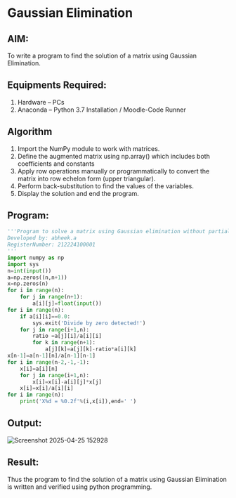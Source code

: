 # Gaussian Elimination

## AIM:
To write a program to find the solution of a matrix using Gaussian Elimination.

## Equipments Required:
1. Hardware – PCs
2. Anaconda – Python 3.7 Installation / Moodle-Code Runner

## Algorithm
1. Import the NumPy module to work with matrices.
2. Define the augmented matrix using np.array() which includes both coefficients and constants
3. Apply row operations manually or programmatically to convert the matrix into row echelon form (upper triangular).
4. Perform back-substitution to find the values of the variables.
5. Display the solution and end the program.

## Program:
```python
'''Program to solve a matrix using Gaussian elimination without partial pivoting.
Developed by: abheek.a
RegisterNumber: 212224100001
'''
import numpy as np
import sys
n=int(input())
a=np.zeros((n,n+1))
x=np.zeros(n)
for i in range(n):
    for j in range(n+1):
        a[i][j]=float(input())
for i in range(n):
    if a[i][i]==0.0:
        sys.exit('Divide by zero detected!')
    for j in range(i+1,n):
        ratio =a[j][i]/a[i][i]
        for k in range(n+1):
            a[j][k]=a[j][k]-ratio*a[i][k]
x[n-1]=a[n-1][n]/a[n-1][n-1]
for i in range(n-2,-1,-1):
    x[i]=a[i][n]
    for j in range(i+1,n):
        x[i]=x[i]-a[i][j]*x[j]
    x[i]=x[i]/a[i][i]
for i in range(n):
    print('X%d = %0.2f'%(i,x[i]),end=' ')

```

## Output:
![Screenshot 2025-04-25 152928](https://github.com/user-attachments/assets/612e4d81-9d60-4882-8284-797e1bed854d)


## Result:
Thus the program to find the solution of a matrix using Gaussian Elimination is written and verified using python programming.

